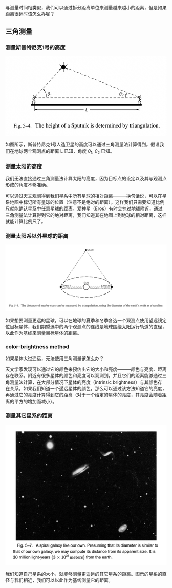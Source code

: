 与测量时间相类似，我们可以通过拆分距离单位来测量越来越小的距离，但是如果距离很远时该怎么办呢？

## 三角测量
### 测量斯普特尼克1号的高度
![斯普特尼克1号的高度测量](/assets/volume-1/fig-5-4.png)

如图所示，斯普特尼克1号人造卫星的高度可以通过三角测量法计算得到。假设我们在地球两个观测点的距离 L 已知，角度 $\theta$<sub>1</sub>, $\theta$<sub>2</sub> 已知。

### 测量太阳的高度
我们无法直接通过三角测量法计算太阳的高度，因为目标点的设定以及其与观测点形成的角度不够准确。

可以通过天文观测得到我们星系中所有星球的相对距离———换句话说，可以在星系地图中标记所有星球的位置（注意不是绝对的距离）。这样我们只需要知道比例尺就能确认星系中任意星球的距离。爱神星（Eros）有时会掠过地球附近，通过三角测量法计算得到它的绝对距离，我们知道其在地图上到地球的相对距离，这样就能计算比例尺了。

### 测量太阳系以外星球的距离
![基于地球围绕太阳运行轨道的直径计算太阳系以外星球的距离](/assets/volume-1/fig-5-5.png)

如果想要测量更远的星球，可以在地球的夏季和冬季各选一个观测点使用望远镜定位目标星体，我们期望选中的两个观测点的连线是地球围绕太阳运行轨道的直径，以此作为基线来测量目标星体的距离。

### color-brightness method
如果星体太过遥远，无法使用三角测量该怎么办？

天文学家发现可以通过它的颜色来预估出它的大小和亮度———颜色与亮度、距离存在联系。附近有很多星体的颜色和亮度可以观测到，并且它们的距离能够通过三角测量法计算，在大部分情况下星体的亮度（intrinsic brightness）与其颜色存在关系。如果我们知道一个遥远星体的颜色，那么可以通过该方法知道它的亮度，再通过它的亮度计算得到它的距离（对于一个给定的星体的亮度，其亮度会随着距离的平方的增加而减小）。

### 测量其它星系的距离
![其它的星系](/assets/volume-1/fig-5-7.png)

我们知道自己星系的大小，就能够测量更遥远的其它星系的距离。图示的星系的直径与我们相近，我们可以以此作为基线测量它的距离。
